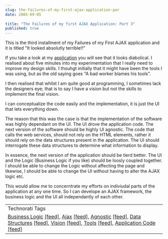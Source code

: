 ```yaml
---
slug: the-failures-of-my-first-ajax-application-par
date: 2005-09-05
 
title: "The Failures of my first AJAX Application: Part 3"
published: true
---
```

This is the third installment of my Failures of my First AJAX application and it is titled "It looked absolutly terrible!!"<p />If you take a look at my <a href="http://www.kinlan.co.uk/AjaxExperiments/AjaxTag">application</a> you will see that it looks diabolical.  I realised about five minutes into my experimentation that I really need to improve my design skills.  I thouhgt initially that it might have been the tools I was using, but as the old saying goes "A bad worker blames his tools".  <p />I then realised that whilst I am quite good at programming, I sometimes lack the designers eye; that is to say I have a vision but not the skills to implement the final vision.<p />I can conceptualize the code easily and the implementation, it is just the UI that lets everything down.<p />The reason that this was the case is that the implementation of the software was highly dependant on the UI.  The UI drove the application code.  The next version of the software should be highly UI agnostic.  The code that calls the web services, should not rely on the HTML elements, rather it should rely on the data structures present in the application.  The UI should interrogate these data structures to determine what information to display.<p />In essence, the next version of the application should be tierd better.  The UI and the Logic (Business Logic if you like) should be loosly coupled together.  I should be able to change the Logic without affecting the page and likewise, I should be able to change the UI without having to alter the AJAX logic etc.<p />This would allow me to concerntrate my efforts on indiviudal parts of the application at any one time.  So I can develope an AJAX framework, the business logic and the UI all independantly of each other.<p /><table class="TechnoratiHead TagHeader">
<tr><td>Technorati Tags</td></tr>
<tr class="Technorati"><td>
<a href="http://www.technorati.com/tag/Business%20Logic" class="Tag" rel="tag">Business Logic</a> <a href="http://feeds.technorati.com/feed/posts/tag/Business%20Logic" class="Tag">[feed]</a>, <a href="http://www.technorati.com/tag/Ajax" class="Tag" rel="tag">Ajax</a> <a href="http://feeds.technorati.com/feed/posts/tag/Ajax" class="Tag">[feed]</a>, <a href="http://www.technorati.com/tag/Agnostic" class="Tag" rel="tag">Agnostic</a> <a href="http://feeds.technorati.com/feed/posts/tag/Agnostic" class="Tag">[feed]</a>, <a href="http://www.technorati.com/tag/Data%20Structures" class="Tag" rel="tag">Data Structures</a> <a href="http://feeds.technorati.com/feed/posts/tag/Data%20Structures" class="Tag">[feed]</a>, <a href="http://www.technorati.com/tag/Vision" class="Tag" rel="tag">Vision</a> <a href="http://feeds.technorati.com/feed/posts/tag/Vision" class="Tag">[feed]</a>, <a href="http://www.technorati.com/tag/Tools" class="Tag" rel="tag">Tools</a> <a href="http://feeds.technorati.com/feed/posts/tag/Tools" class="Tag">[feed]</a>, <a href="http://www.technorati.com/tag/Application%20Code" class="Tag" rel="tag">Application Code</a> <a href="http://feeds.technorati.com/feed/posts/tag/Application%20Code" class="Tag">[feed]</a>
</td></tr>
</table><div class="blogger-post-footer"><img class="posterous_download_image" src="https://blogger.googleusercontent.com/tracker/8109338-112595027359360480?l=www.kinlan.co.uk%2Findex.html" height="1" alt="" width="1" /></div>

